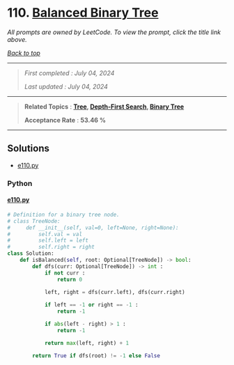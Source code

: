 # 110. [Balanced Binary Tree](<https://leetcode.com/problems/balanced-binary-tree>)

*All prompts are owned by LeetCode. To view the prompt, click the title link above.*

*[Back to top](<../README.md>)*

------

> *First completed : July 04, 2024*
>
> *Last updated : July 04, 2024*

------

> **Related Topics** : **[Tree](<by_topic/Tree.md>), [Depth-First Search](<by_topic/Depth-First Search.md>), [Binary Tree](<by_topic/Binary Tree.md>)**
>
> **Acceptance Rate** : **53.46 %**

------

## Solutions

- [e110.py](<../my-submissions/e110.py>)
### Python
#### [e110.py](<../my-submissions/e110.py>)
```Python
# Definition for a binary tree node.
# class TreeNode:
#     def __init__(self, val=0, left=None, right=None):
#         self.val = val
#         self.left = left
#         self.right = right
class Solution:
    def isBalanced(self, root: Optional[TreeNode]) -> bool:
        def dfs(curr: Optional[TreeNode]) -> int :
            if not curr :
                return 0
            
            left, right = dfs(curr.left), dfs(curr.right)

            if left == -1 or right == -1 :
                return -1

            if abs(left - right) > 1 :
                return -1

            return max(left, right) + 1

        return True if dfs(root) != -1 else False
```

